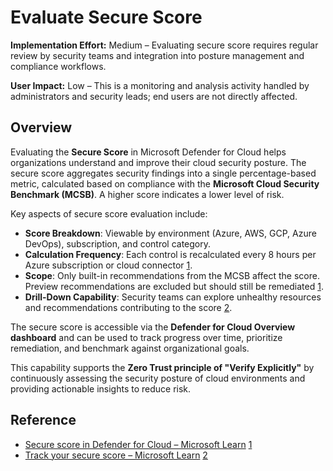 # Evaluate Secure Score

**Implementation Effort:** Medium – Evaluating secure score requires regular review by security teams and integration into posture management and compliance workflows.

**User Impact:** Low – This is a monitoring and analysis activity handled by administrators and security leads; end users are not directly affected.

## Overview

Evaluating the **Secure Score** in Microsoft Defender for Cloud helps organizations understand and improve their cloud security posture. The secure score aggregates security findings into a single percentage-based metric, calculated based on compliance with the **Microsoft Cloud Security Benchmark (MCSB)**. A higher score indicates a lower level of risk.

Key aspects of secure score evaluation include:

- **Score Breakdown**: Viewable by environment (Azure, AWS, GCP, Azure DevOps), subscription, and control category.
- **Calculation Frequency**: Each control is recalculated every 8 hours per Azure subscription or cloud connector [1](https://learn.microsoft.com/en-us/azure/defender-for-cloud/secure-score-security-controls).
- **Scope**: Only built-in recommendations from the MCSB affect the score. Preview recommendations are excluded but should still be remediated [1](https://learn.microsoft.com/en-us/azure/defender-for-cloud/secure-score-security-controls).
- **Drill-Down Capability**: Security teams can explore unhealthy resources and recommendations contributing to the score [2](https://learn.microsoft.com/en-us/azure/defender-for-cloud/secure-score-access-and-track).

The secure score is accessible via the **Defender for Cloud Overview dashboard** and can be used to track progress over time, prioritize remediation, and benchmark against organizational goals.

This capability supports the **Zero Trust principle of "Verify Explicitly"** by continuously assessing the security posture of cloud environments and providing actionable insights to reduce risk.

## Reference

- [Secure score in Defender for Cloud – Microsoft Learn](https://learn.microsoft.com/en-us/azure/defender-for-cloud/secure-score-security-controls) [1](https://learn.microsoft.com/en-us/azure/defender-for-cloud/secure-score-security-controls)
- [Track your secure score – Microsoft Learn](https://learn.microsoft.com/en-us/azure/defender-for-cloud/secure-score-access-and-track) [2](https://learn.microsoft.com/en-us/azure/defender-for-cloud/secure-score-access-and-track)
